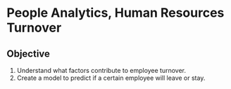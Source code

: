 # People Analytics, Human Resources Turnover

## Objective
1. Understand what factors contribute to employee turnover. 
2. Create a model to predict if a certain employee will leave or stay.
